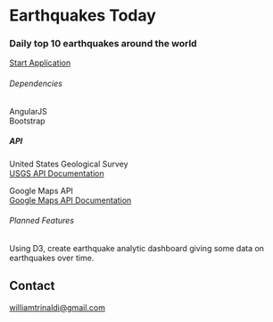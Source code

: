 # Earthquakes Today
### Daily top 10 earthquakes around the world

[Start Application](https://wtrinaldi.github.io/earthquakeAppAngularJS/)

###### Dependencies
AngularJS <br>
Bootstrap

##### API
United States Geological Survey <br>
[USGS API Documentation](https://earthquake.usgs.gov/fdsnws/event/1/)

Google Maps API <br>
[Google Maps API Documentation](https://developers.google.com/maps/documentation/javascript/tutorial)

###### Planned Features
Using D3, create earthquake analytic dashboard giving some data on earthquakes over time.

## Contact

williamtrinaldi@gmail.com
 
